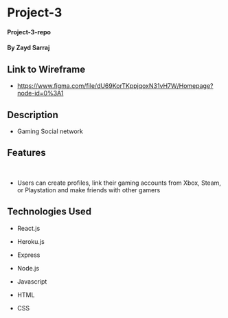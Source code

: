 # Project-3

#### Project-3-repo

#### By Zayd Sarraj

## Link to Wireframe

- https://www.figma.com/file/dU69KorTKppjqoxN31vH7W/Homepage?node-id=0%3A1

## Description

- Gaming Social network

## Features
​
* Users can create profiles, link their gaming accounts from Xbox, Steam, or Playstation and make friends with other gamers

## Technologies Used

* React.js

* Heroku.js

* Express

* Node.js

* Javascript

* HTML

* CSS

